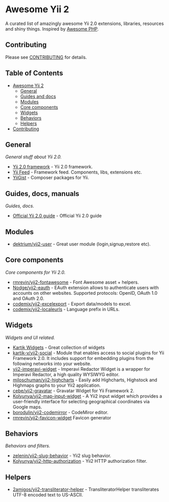 # Awesome Yii 2
A curated list of amazingly awesome Yii 2.0 extensions, libraries, resources and shiny things. Inspired by [Awesome PHP](https://github.com/ziadoz/awesome-php).

## Contributing
Please see [CONTRIBUTING](https://github.com/hauntd/awesome-yii2/blob/master/CONTRIBUTING.md) for details.

## Table of Contents
- [Awesome Yii 2](#awesome-yii2)
	- [General](#general)
	- [Guides and docs](#guides-docs-manuals)
	- [Modules](#modules)
	- [Core components](#core-components)
	- [Widgets](#widgets)
	- [Behaviors](#behaviors)
	- [Helpers](#helpers)
- [Contributing](#contributing)

## General
*General stuff about Yii 2.0.*

* [Yii 2.0 framework](https://github.com/yiisoft/yii2) - Yii 2.0 framework.
* [Yii Feed](http://yiifeed.com/) - Framework feed. Components, libs, extensions etc.
* [YiiGist](https://yiigist.com/) - Composer packages for Yii.


## Guides, docs, manuals
*Guides, docs.*

* [Official Yii 2.0 guide](http://www.yiiframework.com/doc-2.0/guide-index.html) - Official Yii 2.0 guide

## Modules
* [dektrium/yii2-user](https://github.com/dektrium/yii2-user) - Great user module (login,signup,restore etc).

## Core components
*Core components for Yii 2.0.*

* [rmrevin/yii2-fontawesome](https://github.com/rmrevin/yii2-fontawesome) - Font Awesome asset + helpers.
* [Nodge/yii2-eauth](https://github.com/Nodge/yii2-eauth) - EAuth extension allows to authenticate users with accounts on other websites. Supported protocols: OpenID, OAuth 1.0 and OAuth 2.0.
* [codemix/yii2-excelexport](https://github.com/codemix/yii2-excelexport) - Export data/models to excel.
* [codemix/yii2-localeurls](https://github.com/codemix/yii2-localeurls) - Language prefix in URLs.

## Widgets
*Widgets and UI related.*

* [Kartik Widgets](http://demos.krajee.com/widgets) - Great collection of widgets
* [kartik-v/yii2-social](https://github.com/kartik-v/yii2-social) - Module that enables access to social plugins for Yii Framework 2.0. It includes support for embedding plugins from the following networks into your website.
* [yii2-imperavi-widget](https://github.com/vova07/yii2-imperavi-widget) - Imperavi Redactor Widget is a wrapper for Imperavi Redactor, a high quality WYSIWYG editor.
* [miloschuman/yii2-highcharts](https://github.com/miloschuman/yii2-highcharts) - Easily add Highcharts, Highstock and Highmaps graphs to your Yii2 application.
* [cebe/yii2-gravatar](https://github.com/cebe/yii2-gravatar) - Gravatar Widget for Yii Framework 2.
* [Kolyunya/yii2-map-input-widget](https://github.com/Kolyunya/yii2-map-input-widget) - A Yii2 input widget which provides a user-friendly interface for selecting geographical coordinates via Google maps.
* [borodulin/yii2-codemirror](https://github.com/borodulin/yii2-codemirror) - CodeMiror editor.
* [rmrevin/yii2-favicon-widget](https://github.com/rmrevin/yii2-favicon-widget) Favicon generator

## Behaviors
*Behaviors and filters.*

* [zelenin/yii2-slug-behavior](https://github.com/zelenin/yii2-slug-behavior) - Yii2 slug behavior.
* [Kolyunya/yii2-http-authorization](https://github.com/Kolyunya/yii2-http-authorization) - Yii2 HTTP authorization filter.

## Helpers

* [2amigos/yii2-transliterator-helper](https://github.com/2amigos/yii2-transliterator-helper) - TransliteratorHelper transliterates UTF-8 encoded text to US-ASCII.
